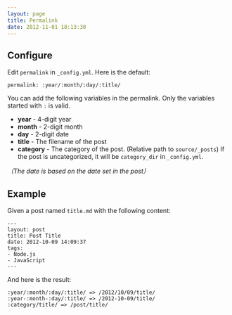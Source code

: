 ```yaml
---
layout: page
title: Permalink
date: 2012-11-01 18:13:30
---
```


## Configure

Edit `permalink` in `_config.yml`. Here is the default:

```
permalink: :year/:month/:day/:title/
```

You can add the following variables in the permalink. Only the variables started with `:` is valid.

- **year** - 4-digit year
- **month** - 2-digit month
- **day** - 2-digit date
- **title** - The filename of the post
- **category** - The category of the post. (Relative path to `source/_posts`) If the post is uncategorized, it will be `category_dir` in `_config.yml`.

*（The date is based on the date set in the post）*

## Example

Given a post named `title.md` with the following content:

```
---
layout: post
title: Post Title
date: 2012-10-09 14:09:37
tags:
- Node.js
- JavaScript
---
```

And here is the result:

```
:year/:month/:day/:title/ => /2012/10/09/title/
:year-:month-:day/:title/ => /2012-10-09/title/
:category/title/ => /post/title/
```